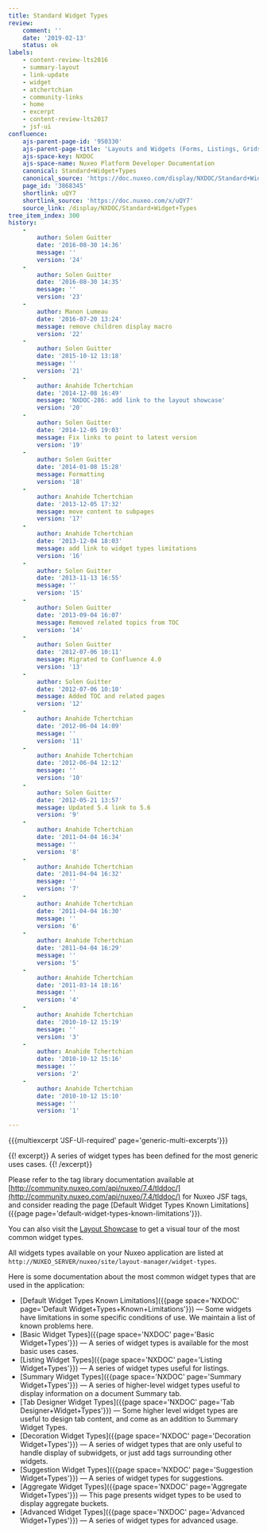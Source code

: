 ```yaml
---
title: Standard Widget Types
review:
    comment: ''
    date: '2019-02-13'
    status: ok
labels:
    - content-review-lts2016
    - summary-layout
    - link-update
    - widget
    - atchertchian
    - community-links
    - home
    - excerpt
    - content-review-lts2017
    - jsf-ui
confluence:
    ajs-parent-page-id: '950330'
    ajs-parent-page-title: 'Layouts and Widgets (Forms, Listings, Grids)'
    ajs-space-key: NXDOC
    ajs-space-name: Nuxeo Platform Developer Documentation
    canonical: Standard+Widget+Types
    canonical_source: 'https://doc.nuxeo.com/display/NXDOC/Standard+Widget+Types'
    page_id: '3868345'
    shortlink: uQY7
    shortlink_source: 'https://doc.nuxeo.com/x/uQY7'
    source_link: /display/NXDOC/Standard+Widget+Types
tree_item_index: 300
history:
    -
        author: Solen Guitter
        date: '2016-08-30 14:36'
        message: ''
        version: '24'
    -
        author: Solen Guitter
        date: '2016-08-30 14:35'
        message: ''
        version: '23'
    -
        author: Manon Lumeau
        date: '2016-07-20 13:24'
        message: remove children display macro
        version: '22'
    -
        author: Solen Guitter
        date: '2015-10-12 13:18'
        message: ''
        version: '21'
    -
        author: Anahide Tchertchian
        date: '2014-12-08 16:49'
        message: 'NXDOC-286: add link to the layout showcase'
        version: '20'
    -
        author: Solen Guitter
        date: '2014-12-05 19:03'
        message: Fix links to point to latest version
        version: '19'
    -
        author: Solen Guitter
        date: '2014-01-08 15:28'
        message: Formatting
        version: '18'
    -
        author: Anahide Tchertchian
        date: '2013-12-05 17:32'
        message: move content to subpages
        version: '17'
    -
        author: Anahide Tchertchian
        date: '2013-12-04 18:03'
        message: add link to widget types limitations
        version: '16'
    -
        author: Solen Guitter
        date: '2013-11-13 16:55'
        message: ''
        version: '15'
    -
        author: Solen Guitter
        date: '2013-09-04 16:07'
        message: Removed related topics from TOC
        version: '14'
    -
        author: Solen Guitter
        date: '2012-07-06 10:11'
        message: Migrated to Confluence 4.0
        version: '13'
    -
        author: Solen Guitter
        date: '2012-07-06 10:10'
        message: Added TOC and related pages
        version: '12'
    -
        author: Anahide Tchertchian
        date: '2012-06-04 14:09'
        message: ''
        version: '11'
    -
        author: Anahide Tchertchian
        date: '2012-06-04 12:12'
        message: ''
        version: '10'
    -
        author: Solen Guitter
        date: '2012-05-21 13:57'
        message: Updated 5.4 link to 5.6
        version: '9'
    -
        author: Anahide Tchertchian
        date: '2011-04-04 16:34'
        message: ''
        version: '8'
    -
        author: Anahide Tchertchian
        date: '2011-04-04 16:32'
        message: ''
        version: '7'
    -
        author: Anahide Tchertchian
        date: '2011-04-04 16:30'
        message: ''
        version: '6'
    -
        author: Anahide Tchertchian
        date: '2011-04-04 16:29'
        message: ''
        version: '5'
    -
        author: Anahide Tchertchian
        date: '2011-03-14 18:16'
        message: ''
        version: '4'
    -
        author: Anahide Tchertchian
        date: '2010-10-12 15:19'
        message: ''
        version: '3'
    -
        author: Anahide Tchertchian
        date: '2010-10-12 15:16'
        message: ''
        version: '2'
    -
        author: Anahide Tchertchian
        date: '2010-10-12 15:10'
        message: ''
        version: '1'

---
```

{{{multiexcerpt 'JSF-UI-required' page='generic-multi-excerpts'}}}

{{! excerpt}}
A series of widget types has been defined for the most generic uses cases.
{{! /excerpt}}

Please refer to the tag library documentation available at [http://community.nuxeo.com/api/nuxeo/7.4/tlddoc/](http://community.nuxeo.com/api/nuxeo/7.4/tlddoc/) for Nuxeo JSF tags, and consider reading the page [Default Widget Types Known Limitations]({{page page='default-widget-types-known-limitations'}}).

You can also visit the [Layout Showcase](http://showcase.nuxeo.com/nuxeo/layoutDemo) to get a visual tour of the most common widget types.

All widgets types available on your Nuxeo application are listed at `http://NUXEO_SERVER/nuxeo/site/layout-manager/widget-types`.

Here is some documentation about the most common widget types that are used in the application:

-   [Default Widget Types Known Limitations]({{page space='NXDOC' page='Default Widget+Types+Known+Limitations'}})&nbsp;&mdash;&nbsp;<span class="smalltext">Some widgets have limitations in some specific conditions of use. We maintain a list of known problems here.</span>
-   [Basic Widget Types]({{page space='NXDOC' page='Basic Widget+Types'}})&nbsp;&mdash;&nbsp;<span class="smalltext">A series of widget types is available for the most basic uses cases.</span>
-   [Listing Widget Types]({{page space='NXDOC' page='Listing Widget+Types'}})&nbsp;&mdash;&nbsp;<span class="smalltext">A series of widget types useful for listings.</span>
-   [Summary Widget Types]({{page space='NXDOC' page='Summary Widget+Types'}})&nbsp;&mdash;&nbsp;<span class="smalltext">A series of higher-level widget types useful to display information on a document Summary tab.</span>
-   [Tab Designer Widget Types]({{page space='NXDOC' page='Tab Designer+Widget+Types'}})&nbsp;&mdash;&nbsp;<span class="smalltext">Some higher level widget types are useful to design tab content, and come as an addition to Summary Widget Types.</span>
-   [Decoration Widget Types]({{page space='NXDOC' page='Decoration Widget+Types'}})&nbsp;&mdash;&nbsp;<span class="smalltext">A series of widget types that are only useful to handle display of subwidgets, or just add tags surrounding other widgets.</span>
-   [Suggestion Widget Types]({{page space='NXDOC' page='Suggestion Widget+Types'}})&nbsp;&mdash;&nbsp;<span class="smalltext">A series of widget types for suggestions.</span>
-   [Aggregate Widget Types]({{page space='NXDOC' page='Aggregate Widget+Types'}})&nbsp;&mdash;&nbsp;<span class="smalltext">This page presents widget types to be used to display aggregate buckets.</span>
-   [Advanced Widget Types]({{page space='NXDOC' page='Advanced Widget+Types'}})&nbsp;&mdash;&nbsp;<span class="smalltext">A series of widget types for advanced usage.</span>

&nbsp;
